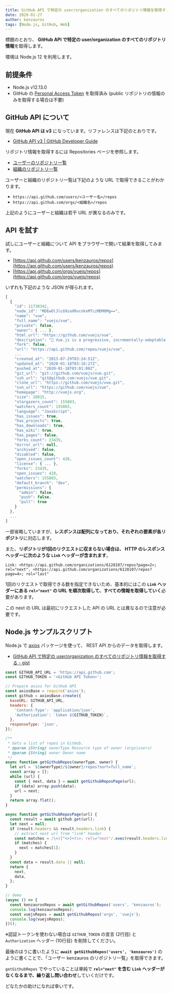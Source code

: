 ```yaml
---
title: GitHub API で特定の user/organization のすべてのリポジトリ情報を取得する
date: 2020-01-27
author: kenzauros
tags: [Node.js, GitHub, Web]
---
```


標題のとおり、 **GitHub API で特定の user/organization のすべてのリポジトリ情報**を取得します。

環境は Node.js 12 を利用します。

## 前提条件

- Node.js v12.13.0
- GitHub の [Personal Access Token](https://github.com/settings/tokens) を取得済み (public リポジトリの情報のみを取得する場合は不要)

## GitHub API について

現在 **GitHub API は v3** になっています。リファレンスは下記のとおりです。

- [GitHub API v3 | GitHub Developer Guide](https://developer.github.com/v3/)

リポジトリ情報を取得するには Repositories ページを参照します。

- [ユーザーのリポジトリ一覧](https://developer.github.com/v3/repos/#list-user-repositories)
- [組織のリポジトリ一覧](https://developer.github.com/v3/repos/#list-organization-repositories)

ユーザーと組織のリポジトリ一覧は下記のような URL で取得できることがわかります。

- `https://api.github.com/users/<ユーザー名>/repos`
- `https://api.github.com/orgs/<組織名>/repos`

上記のようにユーザーと組織は若干 URL が異なるのみです。

## API を試す

試しにユーザーと組織について API をブラウザーで開いて結果を取得してみます。

- [https://api.github.com/users/kenzauros/repos](https://api.github.com/users/kenzauros/repos)
- [https://api.github.com/orgs/vuejs/repos](https://api.github.com/orgs/vuejs/repos)

いずれも下記のような JSON が得られます。

```js
[
  {
    "id": 11730342,
    "node_id": "MDEwOlJlcG9zaXRvcnkxMTczMDM0Mg==",
    "name": "vue",
    "full_name": "vuejs/vue",
    "private": false,
    "owner": { ... },
    "html_url": "https://github.com/vuejs/vue",
    "description": "🖖 Vue.js is a progressive, incrementally-adoptable JavaScript framework for building UI on the web.",
    "fork": false,
    "url": "https://api.github.com/repos/vuejs/vue",
    ...
    "created_at": "2013-07-29T03:24:51Z",
    "updated_at": "2020-01-18T03:16:27Z",
    "pushed_at": "2020-01-18T03:01:08Z",
    "git_url": "git://github.com/vuejs/vue.git",
    "ssh_url": "git@github.com:vuejs/vue.git",
    "clone_url": "https://github.com/vuejs/vue.git",
    "svn_url": "https://github.com/vuejs/vue",
    "homepage": "http://vuejs.org",
    "size": 28015,
    "stargazers_count": 155803,
    "watchers_count": 155803,
    "language": "JavaScript",
    "has_issues": true,
    "has_projects": true,
    "has_downloads": true,
    "has_wiki": true,
    "has_pages": false,
    "forks_count": 23435,
    "mirror_url": null,
    "archived": false,
    "disabled": false,
    "open_issues_count": 428,
    "license": { ... },
    "forks": 23435,
    "open_issues": 428,
    "watchers": 155803,
    "default_branch": "dev",
    "permissions": {
      "admin": false,
      "push": false,
      "pull": true
    }
  },
  ...
]
```

一部省略していますが、**レスポンスは配列になっており、それぞれの要素が各リポジトリ**に対応します。

また、**リポジトリが1回のリクエストに収まらない場合は、 HTTP のレスポンスヘッダーに次のような `Link` ヘッダーが含まれます**。

```
Link: <https://api.github.com/organizations/6128107/repos?page=2>; rel="next", <https://api.github.com/organizations/6128107/repos?page=4>; rel="last"
```

1回のリクエストで取得できる数を指定できないため、基本的にはこの **`Link` ヘッダーにある `rel="next"` の URL を順次取得して、すべての情報を取得していく**必要があります。

この next の URL は最初にリクエストした API の URL とは異なるので注意が必要です。

## Node.js サンプルスクリプト

Node.js で [axios](https://github.com/axios/axios) パッケージを使って、 REST API からのデータを取得します。

- [GitHub API で特定の user/organization のすべてのリポジトリ情報を取得する - gist](https://gist.github.com/kenzauros/89ef31ad231e7efb62e4dcc6ce3bf695)

```js
const GITHUB_API_URL = 'https://api.github.com';
const GITHUB_TOKEN = '<GitHub API Token>';

// Prepare axios for GitHub API
const axiosBase = require('axios');
const github = axiosBase.create({
  baseURL: GITHUB_API_URL,
  headers: {
    'Content-Type': 'application/json',
    'Authorization': `token ${GITHUB_TOKEN}`,
  },
  responseType: 'json',
});

/**
 * Gets a list of repos in GitHub.
 * @param {String} ownerType Resource type of owner (orgs|users)
 * @param {String} owner Owner name
 */
async function getGithubRepos(ownerType, owner) {
  let url = `${ownerType}/${owner}/repos?sort=full_name`;
  const array = [];
  while (url) {
    const { next, data } = await getGithubReposPage(url);
    if (data) array.push(data);
    url = next;
  }
  return array.flat();
}

async function getGithubReposPage(url) {
  const result = await github.get(url);
  let next = null;
  if (result.headers && result.headers.link) {
    // extract next url from "link" header
    const matches = /\<([^<>]+)\>; rel\="next"/.exec(result.headers.link);
    if (matches) {
      next = matches[1];
    }
  }
  const data = result.data || null;
  return {
    next,
    data,
  };
}

// demo
(async () => {
  const kenzaurosRepos = await getGithubRepos('users', 'kenzauros');
  console.log(kenzaurosRepos);
  const vuejsRepos = await getGithubRepos('orgs', 'vuejs');
  console.log(vuejsRepos);
})();
```

※認証トークンを使わない場合は `GITHUB_TOKEN` の宣言 (2行目) と `Authorization` ヘッダー (10行目) を削除してください。

最後のほうに書いたように **`await getGithubRepos('users', 'kenzauros')`** のように書くことで、「ユーザー kenzauros のリポジトリ一覧」を取得できます。

`getGithubRepos` でやっていることは単純で **`rel="next"` を含む `Link` ヘッダーがなくなるまで、繰り返し問い合わせ**していくだけです。

どなたかの助けになれば幸いです。
